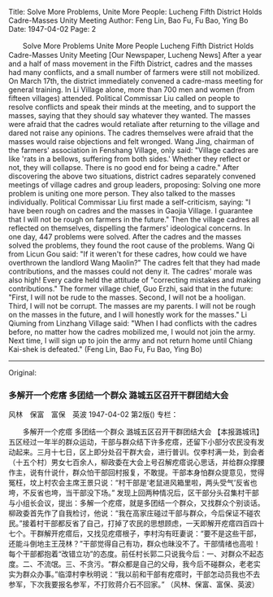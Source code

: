 Title: Solve More Problems, Unite More People: Lucheng Fifth District Holds Cadre-Masses Unity Meeting
Author: Feng Lin, Bao Fu, Fu Bao, Ying Bo
Date: 1947-04-02
Page: 2

　　Solve More Problems
    Unite More People
    Lucheng Fifth District Holds Cadre-Masses Unity Meeting
    [Our Newspaper, Lucheng News] After a year and a half of mass movement in the Fifth District, cadres and the masses had many conflicts, and a small number of farmers were still not mobilized. On March 17th, the district immediately convened a cadre-mass meeting for general training. In Li Village alone, more than 700 men and women (from fifteen villages) attended. Political Commissar Liu called on people to resolve conflicts and speak their minds at the meeting, and to support the masses, saying that they should say whatever they wanted. The masses were afraid that the cadres would retaliate after returning to the village and dared not raise any opinions. The cadres themselves were afraid that the masses would raise objections and felt wronged. Wang Jing, chairman of the farmers' association in Fenshang Village, only said: "Village cadres are like 'rats in a bellows, suffering from both sides.' Whether they reflect or not, they will collapse. There is no good end for being a cadre."
    After discovering the above two situations, district cadres separately convened meetings of village cadres and group leaders, proposing: Solving one more problem is uniting one more person. They also talked to the masses individually. Political Commissar Liu first made a self-criticism, saying: "I have been rough on cadres and the masses in Gaojia Village. I guarantee that I will not be rough on farmers in the future." Then the village cadres all reflected on themselves, dispelling the farmers' ideological concerns. In one day, 447 problems were solved. After the cadres and the masses solved the problems, they found the root cause of the problems. Wang Qi from Licun Gou said: "If it weren't for these cadres, how could we have overthrown the landlord Wang Maolin?" The cadres felt that they had made contributions, and the masses could not deny it. The cadres' morale was also high! Every cadre held the attitude of "correcting mistakes and making contributions." The former village chief, Guo Erzhi, said that in the future: "First, I will not be rude to the masses. Second, I will not be a hooligan. Third, I will not be corrupt. The masses are my parents. I will not be rough on the masses in the future, and I will honestly work for the masses." Li Qiuming from Linzhang Village said: "When I had conflicts with the cadres before, no matter how the cadres mobilized me, I would not join the army. Next time, I will sign up to join the army and not return home until Chiang Kai-shek is defeated."
        (Feng Lin, Bao Fu, Fu Bao, Ying Bo)



<hr /> 

Original: 


### 多解开一个疙瘩  多团结一个群众  潞城五区召开干群团结大会
风林　保富　富保　英波
1947-04-02
第2版()
专栏：

　　多解开一个疙瘩
    多团结一个群众
    潞城五区召开干群团结大会
    【本报潞城讯】五区经过一年半的群众运动，干部与群众结下许多疙瘩，还留下小部分农民没有发动起来。三月十七日，区上即分处召干群大会，进行普训。仅李村满一处，到会者（十五个村）男女七百余人，柳政委在大会上号召解疙瘩说心思话，并给群众撑腰作主，说有什说什，群众怕干部回村报复，不敢提。干部本身怕群众提意见，觉得冤枉，坟上村农会主席王景只说：“村干部是‘老鼠进风箱里啦，两头受气’反省也垮，不反省也垮，当干部没下场。”
    发现上回两种情况后，区干部分头召集村干部与小组长会议，提出：多解一个疙瘩，就是多团结一个群众，又找群众个别谈话。柳政委首先作了自我检讨，他说：“我在高家庄碰过干部与群众，今后保证不碰农民。”接着村干部都反省了自己，打掉了农民的思想顾虑，一天即解开疙瘩四百四十七个。干群解开疙瘩后，又找见疙瘩根子，李村沟有旺妻说：“要不是这些干部，还能斗倒地主王茂林？”干部觉得自己有功，群众也昧没不了。干部情绪也高啦！每个干部都抱着“改错立功”的态度。前任村长郭二只说我今后：一、对群众不起态度。二、不流氓。三、不贪污。“群众都是自己的父母，我今后不碰群众，老老实实为群众办事。”临漳村李秋明说：“我以前和干部有疙瘩时，干部怎动员我也不去参军，下次我要报名参军，不打败蒋介石不回家。”
        （风林、保富、富保、英波）
